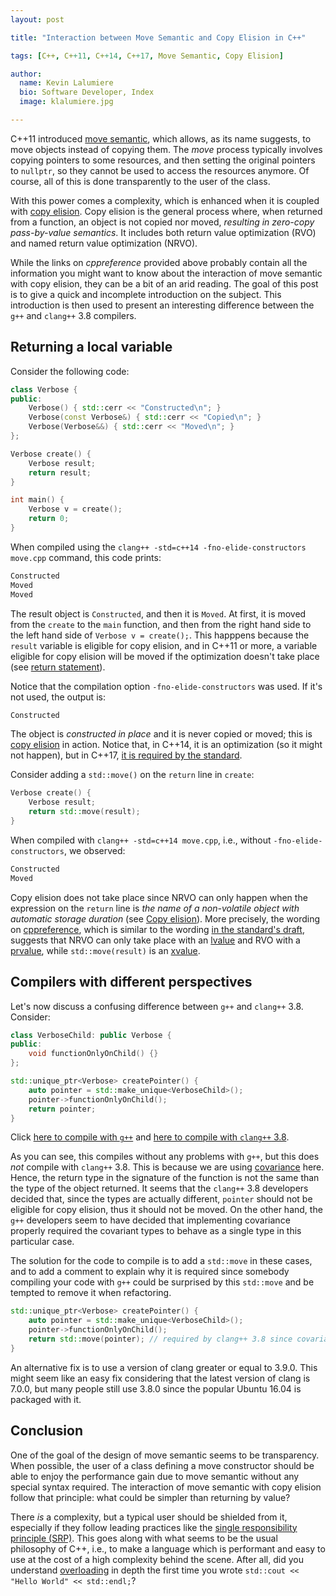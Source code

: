 ```yaml
---
layout: post

title: "Interaction between Move Semantic and Copy Elision in C++"

tags: [C++, C++11, C++14, C++17, Move Semantic, Copy Elision]

author:
  name: Kevin Lalumiere
  bio: Software Developer, Index
  image: klalumiere.jpg

---
```


C++11 introduced [move semantic](https://en.cppreference.com/w/cpp/utility/move), which allows, as its name suggests, to move objects instead of copying them.
The *move* process typically involves copying pointers to some resources, and then setting the original pointers to `nullptr`, so they cannot be used to access the resources anymore.
Of course, all of this is done transparently to the user of the class.

With this power comes a complexity, which is enhanced when it is coupled with [copy elision](https://en.cppreference.com/w/cpp/language/copy_elision).
Copy elision is the general process where, when returned from a function, an object is not copied nor moved, *resulting in zero-copy pass-by-value semantics*.
It includes both return value optimization (RVO) and named return value optimization (NRVO).

While the links on *cppreference* provided above probably contain all the information you might want to know about the interaction of move semantic with copy elision, they can be a bit of an arid reading.
The goal of this post is to give a quick and incomplete introduction on the subject.
This introduction is then used to present an interesting difference between the `g++` and `clang++` 3.8 compilers.
<!-- more -->

## Returning a local variable

Consider the following code:
```c++
class Verbose {
public:
    Verbose() { std::cerr << "Constructed\n"; }
    Verbose(const Verbose&) { std::cerr << "Copied\n"; }
    Verbose(Verbose&&) { std::cerr << "Moved\n"; }
};

Verbose create() {
    Verbose result;
    return result;
}

int main() {
    Verbose v = create();
    return 0;
}
```
When compiled using the `clang++ -std=c++14 -fno-elide-constructors move.cpp` command, this code prints:
```bash
Constructed
Moved
Moved
```
The result object is `Constructed`, and then it is `Moved`. At first, it is moved from the `create` to the `main` function, and then from the right hand side to the left hand side of `Verbose v = create();`.
This happpens because the `result` variable is eligible for copy elision, and in C++11 or more, a variable eligible for copy elision will be moved if the optimization doesn't take place (see [return statement](https://en.cppreference.com/w/cpp/language/return#Notes)).

Notice that the compilation option `-fno-elide-constructors` was used.
If it's not used, the output is:
```bash
Constructed
```
The object is *constructed in place* and it is never copied or moved; this is [copy elision](https://en.cppreference.com/w/cpp/language/copy_elision) in action.
Notice that, in C++14, it is an optimization (so it might not happen), but in C++17, [it is required by the standard](http://www.open-std.org/jtc1/sc22/wg21/docs/papers/2017/n4713.pdf#page=258).

Consider adding a `std::move()` on the `return` line in `create`:
```c++
Verbose create() {
    Verbose result;
    return std::move(result);
}
```
When compiled with `clang++ -std=c++14 move.cpp`, i.e., without `-fno-elide-constructors`, we observed:
```bash
Constructed
Moved
```
Copy elision does not take place since NRVO can only happen when the expression on the `return` line is *the name of a non-volatile object with automatic storage duration* (see [Copy elision](https://en.cppreference.com/w/cpp/language/copy_elision#Explanation)).
More precisely, the wording on [cppreference](https://en.cppreference.com/w/cpp/language/copy_elision#Explanation), which is similar to the wording [in the standard's draft](http://www.open-std.org/jtc1/sc22/wg21/docs/papers/2014/n4296.pdf#page=308), suggests that NRVO can only take place with an [lvalue](https://en.cppreference.com/w/cpp/language/value_category#lvalue) and RVO with a [prvalue](https://en.cppreference.com/w/cpp/language/value_category#prvalue), while `std::move(result)` is an [xvalue](https://en.cppreference.com/w/cpp/language/value_category#xvalue).

## Compilers with different perspectives

Let's now discuss a confusing difference between `g++` and `clang++` 3.8.
Consider:
```c++
class VerboseChild: public Verbose {
public:
    void functionOnlyOnChild() {}
};

std::unique_ptr<Verbose> createPointer() {
    auto pointer = std::make_unique<VerboseChild>();
    pointer->functionOnlyOnChild();
    return pointer;
}
```
Click <a href="https://gcc.godbolt.org/#g:!((g:!((g:!((h:codeEditor,i:(j:1,lang:c%2B%2B,source:'%23include+%3Ciostream%3E%0A%23include+%3Cmemory%3E%0A%0Aclass+Verbose+%7B%0Apublic:%0A++++Verbose()+%7B+std::cerr+%3C%3C+%22Constructed%5Cn%22%3B+%7D%0A++++Verbose(const+Verbose%26)+%7B+std::cerr+%3C%3C+%22Copied%5Cn%22%3B+%7D%0A++++Verbose(Verbose%26%26)+%7B+std::cerr+%3C%3C+%22Moved%5Cn%22%3B+%7D%0A%7D%3B%0A%0Aclass+VerboseChild:+public+Verbose+%7B%0Apublic:%0A++++void+functionOnlyOnChild()+%7B%7D%0A%7D%3B%0A%0Astd::unique_ptr%3CVerbose%3E+createPointer()+%7B%0A++++auto+pointer+%3D+std::make_unique%3CVerboseChild%3E()%3B%0A++++pointer-%3EfunctionOnlyOnChild()%3B%0A++++return+pointer%3B%0A%7D%0A%0AVerbose+create()+%7B%0A++++Verbose+result%3B%0A++++return+result%3B%0A%7D%0A%0Aint+main()+%7B%0A++++Verbose+v+%3D+create()%3B%0A++++return+0%3B%0A%7D'),l:'5',n:'0',o:'C%2B%2B+source+%231',t:'0')),k:50,l:'4',n:'0',o:'',s:0,t:'0'),(g:!((g:!((h:compiler,i:(compiler:g540,filters:(b:'1',binary:'1',commentOnly:'1',demangle:'1',directives:'1',execute:'1',intel:'1',trim:'1'),lang:c%2B%2B,libs:!(),options:'-std%3Dc%2B%2B14',source:1),l:'5',n:'0',o:'x86-64+gcc+5.4+(Editor+%231,+Compiler+%231)+C%2B%2B',t:'0')),header:(),k:50,l:'4',m:9.015256588072125,n:'0',o:'',s:0,t:'0'),(g:!((h:output,i:(compiler:1,editor:1,wrap:'1'),l:'5',n:'0',o:'%231+with+x86-64+gcc+5.4',t:'0')),header:(),l:'4',m:90.98474341192791,n:'0',o:'',s:0,t:'0')),k:50,l:'3',n:'0',o:'',t:'0')),l:'2',n:'0',o:'',t:'0')),version:4">here to compile with `g++`</a> and <a href="https://gcc.godbolt.org/#g:!((g:!((g:!((h:codeEditor,i:(j:1,lang:c%2B%2B,source:'%23include+%3Ciostream%3E%0A%23include+%3Cmemory%3E%0A%0Aclass+Verbose+%7B%0Apublic:%0A++++Verbose()+%7B+std::cerr+%3C%3C+%22Constructed%5Cn%22%3B+%7D%0A++++Verbose(const+Verbose%26)+%7B+std::cerr+%3C%3C+%22Copied%5Cn%22%3B+%7D%0A++++Verbose(Verbose%26%26)+%7B+std::cerr+%3C%3C+%22Moved%5Cn%22%3B+%7D%0A%7D%3B%0A%0Aclass+VerboseChild:+public+Verbose+%7B%0Apublic:%0A++++void+functionOnlyOnChild()+%7B%7D%0A%7D%3B%0A%0Astd::unique_ptr%3CVerbose%3E+createPointer()+%7B%0A++++auto+pointer+%3D+std::make_unique%3CVerboseChild%3E()%3B%0A++++pointer-%3EfunctionOnlyOnChild()%3B%0A++++return+pointer%3B%0A%7D%0A%0AVerbose+create()+%7B%0A++++Verbose+result%3B%0A++++return+result%3B%0A%7D%0A%0Aint+main()+%7B%0A++++Verbose+v+%3D+create()%3B%0A++++return+0%3B%0A%7D'),l:'5',n:'0',o:'C%2B%2B+source+%231',t:'0')),k:50,l:'4',n:'0',o:'',s:0,t:'0'),(g:!((g:!((h:compiler,i:(compiler:clang380,filters:(b:'1',binary:'1',commentOnly:'1',demangle:'1',directives:'1',execute:'1',intel:'1',trim:'1'),lang:c%2B%2B,libs:!(),options:'-std%3Dc%2B%2B14',source:1),l:'5',n:'0',o:'x86-64+clang+3.8+(Editor+%231,+Compiler+%231)+C%2B%2B',t:'0')),header:(),k:50,l:'4',m:9.015256588072125,n:'0',o:'',s:0,t:'0'),(g:!((h:output,i:(compiler:1,editor:1,wrap:'1'),l:'5',n:'0',o:'%231+with+x86-64+clang+3.8',t:'0')),header:(),l:'4',m:90.98474341192791,n:'0',o:'',s:0,t:'0')),k:50,l:'3',n:'0',o:'',t:'0')),l:'2',n:'0',o:'',t:'0')),version:4">here to compile with `clang++` 3.8</a>.

As you can see, this compiles without any problems with `g++`, but this does *not* compile with `clang++` 3.8.
This is because we are using [covariance](https://cpptruths.blogspot.com/2015/11/covariance-and-contravariance-in-c.html) here.
Hence, the return type in the signature of the function is not the same than the type of the object returned.
It seems that the `clang++` 3.8 developers decided that, since the types are actually different, `pointer` should not be eligible for copy elision, thus it should not be moved.
On the other hand, the `g++` developers seem to have decided that implementing covariance properly required the covariant types to behave as a single type in this particular case.

The solution for the code to compile is to add a `std::move` in these cases, and to add a comment to explain why it is required since somebody compiling your code with `g++` could be surprised by this `std::move` and be tempted to remove it when refactoring.
```c++
std::unique_ptr<Verbose> createPointer() {
    auto pointer = std::make_unique<VerboseChild>();
    pointer->functionOnlyOnChild();
    return std::move(pointer); // required by clang++ 3.8 since covariant
}
```
An alternative fix is to use a version of clang greater or equal to 3.9.0.
This might seem like an easy fix considering that the latest version of clang is 7.0.0, but many people still use 3.8.0 since the popular Ubuntu 16.04 is packaged with it.

## Conclusion

One of the goal of the design of move semantic seems to be transparency.
When possible, the user of a class defining a move constructor should be able to enjoy the performance gain due to move semantic without any special syntax required.
The interaction of move semantic with copy elision follow that principle: what could be simpler than returning by value?

There *is* a complexity, but a typical user should be shielded from it, especially if they follow leading practices like the [single responsibility principle (SRP)](https://en.wikipedia.org/wiki/Single_responsibility_principle).
This goes along with what seems to be the usual philosophy of C++, i.e., to make a language which is performant and easy to use at the cost of a high complexity behind the scene.
After all, did you understand [overloading](https://en.cppreference.com/w/cpp/language/overload_resolution) in depth the first time you wrote `std::cout << "Hello World" << std::endl;`?
